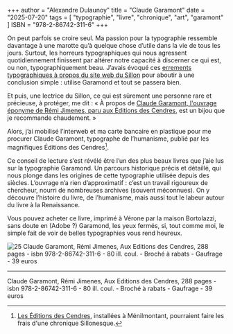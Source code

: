 +++
author = "Alexandre Dulaunoy"
title = "Claude Garamont" 
date = "2025-07-20"
tags = [
    "typographie", "livre", "chronique", "art", "garamont" 
]
ISBN = "978-2-86742-311-6"
+++

On peut parfois se croire seul. Ma passion pour la typographie ressemble davantage à une marotte qu’à quelque chose d’utile dans la vie de tous les jours. Surtout, les horreurs typographiques qui nous agressent quotidiennement finissent par altérer notre capacité à discerner ce qui est, ou non, typographiquement beau. J’avais évoqué ces [errements typographiques à propos du site web du Sillon](https://sillon-fictionnel.club/apropos/#errances-typographiques) pour aboutir à une conclusion simple : utilise Garamond et tout se passera bien.

Et puis, une lectrice du Sillon, ce qui est sûrement une personne rare et précieuse, à protéger, me dit :
« À propos de [Claude Garamont, l'ouvrage éponyme de Rémi Jimenes, paru aux Éditions des Cendres](https://www.editionsdescendres.com/product-page/garamont), est un bijou que je recommande chaudement. »

Alors, j’ai mobilisé l’interweb et ma carte bancaire en plastique pour me procurer Claude Garamont, typographe de l’humanisme, publié par les magnifiques Éditions des Cendres[^1].

Ce conseil de lecture s’est révélé être l’un des plus beaux livres que j’aie lus sur la typographie Garamond. Un parcours historique précis et détaillé, qui nous plonge dans les origines de cette typographie utilisée depuis des siècles. L’ouvrage n’a rien d’approximatif : c’est un travail rigoureux de chercheur, nourri de nombreuses archives (souvent méconnues). On y découvre l’histoire du livre, de l’humanisme, mais aussi tout le labeur autour du livre à la Renaissance.

Vous pouvez acheter ce livre, imprimé à Vérone par la maison Bortolazzi, sans doute en (Adobe ?) Garamond, les yeux fermés, si, tout comme moi, le simple fait de voir de belles typographies vous rend heureux.

![25 Claude Garamont, Rémi Jimenes, Aux Editions des Cendres, 288 pages - isbn 978-2-86742-311-6 - 80 ill. coul. - Broché à rabats - Gaufrage - 39 euros](/images/garamont.jpeg)

---
Claude Garamont, Rémi Jimenes, Aux Editions des Cendres, 288 pages - isbn 978-2-86742-311-6 - 80 ill. coul. - Broché à rabats - Gaufrage - 39 euros

[^1]: [Les Éditions des Cendres](https://www.editionsdescendres.com/), installées à Ménilmontant, pourraient faire les frais d'une chronique Sillonesque.
